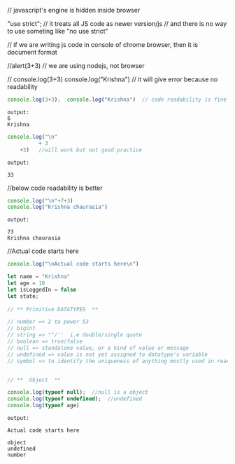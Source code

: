 // javascript's engine is hidden inside browser

"use strict"; // it treats all JS code as newer version/js
              // and there is no way to use someting like "no use strict"

// if we are writing js code in console of chrome browser, then it is document format

//alert(3+3)  // we are using nodejs, not browser

// console.log(3+3)  console.log("Krishna")   // it will give error because no readability

```javascript
console.log(3+3);  console.log("Krishna")  // code readability is fine but not good
```
```
output:
6
Krishna
```

```javascript
console.log("\n"
          + 3
    +3)   //will work but not good practice
```
```
output:

33
```

//below  code readability is better
``` javascript
console.log("\n"+7+3) 
console.log("Krishna chaurasia")
```
```
output:

73
Krishna chaurasia
```
//Actual code starts here

```javascript
console.log("\nActual code starts here\n")

let name = "Krishna"
let age = 18
let isLoggedIn = false
let state;
 
// ** Primitive DATATYPES  ** 

// number => 2 to power 53
// bigint
// string => ""/''  i.e double/single quote
// boolean => true/false
// null => standalone value, or a kind of value or message
// undefined => value is not yet assigned to datatype's variable
// symbol => to identify the uniqueness of anything mostly used in react


// **  Object  ** 

console.log(typeof null);  //null is a object
console.log(typeof undefined);  //undefined
console.log(typeof age)
```
```
output:

Actual code starts here

object
undefined
number
```